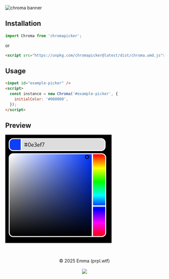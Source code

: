 ![chroma banner](https://github.com/user-attachments/assets/8336ab06-bcdb-4c3b-876b-7f223f0794aa)

## Installation

```js
import Chroma from 'chromapicker';
```

or

```html
<script src="https://unpkg.com/chromapicker@latest/dist/chroma.umd.js"></script>
```

## Usage

```html
<input id="example-picker" />
<script>
  const instance = new Chroma('#example-picker', {
    initialColor: '#000000',
  });
</script>
```

## Preview

![](assets/picker.png)

<br>
<p align="center">
  © 2025 Emma (prpl.wtf)
  <br/><br/><img src="https://github.com/user-attachments/assets/e6ff62c3-6d99-4e43-850d-62150706e5dd"/>
</p>
